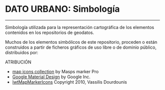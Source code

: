 # DATO URBANO: Simbología
---

Simbología utilizada para la representación cartográfica de los elementos contenidos en los repositorios de geodatos.

Muchos de los elementos simbólicos de este repositorio, proceden o están construidos a partir de ficheros gráficos de uso libre o de dominio público, distribuidos por:

ATRIBUCIÓN

* [map icons collection](https://mapicons.mapsmarker.com/) by Masps marker Pro
* [Google Material Design](https://material.io/icons/) by  Google Inc. 
* [lwtMapMarkerIcons](http://www.littlewebthings.com/) Copyright 2010, Vassilis Dourdounis

